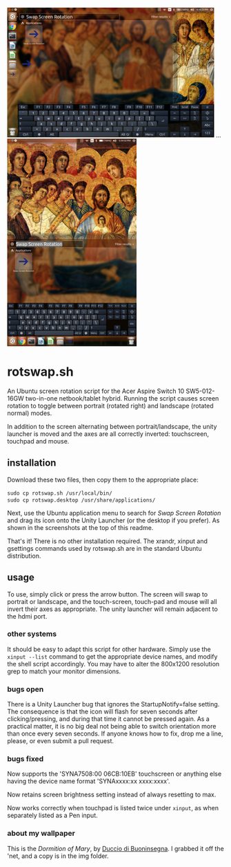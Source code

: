 <img src="./img/screenshot%231.png" height="300"> ... <img src="./img/screenshot%232.png" width="300">

# rotswap.sh

An Ubuntu screen rotation script for the Acer Aspire Switch 10 SW5-012-16GW two-in-one netbook/tablet hybrid. Running the script causes screen rotation to toggle between portrait (rotated right) and landscape (rotated normal) modes.

In addition to the screen alternating between portrait/landscape, the unity launcher is moved and the axes are all correctly inverted: touchscreen, touchpad and mouse.

## installation

Download these two files, then copy them to the appropriate place:

    sudo cp rotswap.sh /usr/local/bin/
    sudo cp rotswap.desktop /usr/share/applications/

Next, use the Ubuntu application menu to search for *Swap Screen Rotation* and drag its icon onto the Unity Launcher (or the desktop if you prefer). As shown in the screenshots at the top of this readme.

That's it! There is no other installation required. The xrandr, xinput and gsettings commands used by rotswap.sh are in the standard Ubuntu distribution.

## usage

To use, simply click or press the arrow button. The screen will swap to portrait or landscape, and the touch-screen, touch-pad and mouse will all invert their axes as appropriate. The unity launcher will remain adjacent to the hdmi port.

### other systems

It should be easy to adapt this script for other hardware. Simply use the `xinput --list` command to get the appropriate device names, and modify the shell script accordingly. You may have to alter the 800x1200 resolution grep to match your monitor dimensions.

### bugs open

There is a Unity Launcher bug that ignores the StartupNotify=false setting. The consequence is that the icon will flash for seven seconds after clicking/pressing, and during that time it cannot be pressed again. As a practical matter, it is no big deal not being able to switch orientation more than once every seven seconds. If anyone knows how to fix, drop me a line, please, or even submit a pull request.

### bugs fixed

Now supports the 'SYNA7508:00 06CB:10EB' touchscreen or anything else having the device name format 'SYNAxxxx:xx xxxx:xxxx'.

Now retains screen brightness setting instead of always resetting to max.

Now works correctly when touchpad is listed twice under `xinput`, as when separately listed as a Pen input.

### about my wallpaper

This is the *Dormition of Mary*, by [Duccio di Buoninsegna](https://en.wikipedia.org/wiki/Duccio). I grabbed it off the 'net, and a copy is in the img folder.
